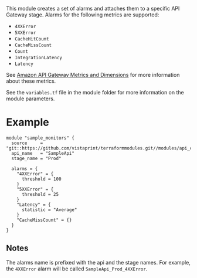 This module creates a set of alarms and attaches them to a specific API Gateway stage. Alarms for the following metrics are supported:

* `4XXError`
* `5XXError`
* `CacheHitCount`
* `CacheMissCount`
* `Count`
* `IntegrationLatency`
* `Latency`

See [Amazon API Gateway Metrics and Dimensions](https://docs.aws.amazon.com/AmazonCloudWatch/latest/monitoring/api-gateway-metrics-dimensions.html) for more information about these metrics.

See the `variables.tf` file in the module folder for more information on the module parameters.

# Example

```hcl
module "sample_monitors" {
  source     = "git::https://github.com/vistaprint/terraformmodules.git//modules/api_cloudwatch_monitors"
  api_name   = "SampleApi"
  stage_name = "Prod" 

  alarms = {
    "4XXError" = {
      threshold = 100
    }
    "5XXError" = {
      threshold = 25
    }
    "Latency" = {
      statistic = "Average"
    }
    "CacheMissCount" = {}
  }
}
``` 

## Notes

The alarms name is prefixed with the api and the stage names. For example, the `4XXError` alarm will be called `SampleApi_Prod_4XXError`.
